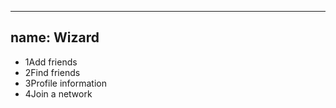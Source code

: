 
---
name: Wizard
---
<ul class="ui-wizard">
  <li class="wizard__done"><span class="wizard__step">1</span><span class="wizard__status"></span>Add friends</li>
  <li class="wizard__active"><span class="wizard__step">2</span><span class="wizard__status"></span>Find friends</li>
  <li><span class="wizard__step">3</span><span class="wizard__status"></span>Profile information</li>
  <li><span class="wizard__step">4</span><span class="wizard__status"></span>Join a network</li>
</ul>